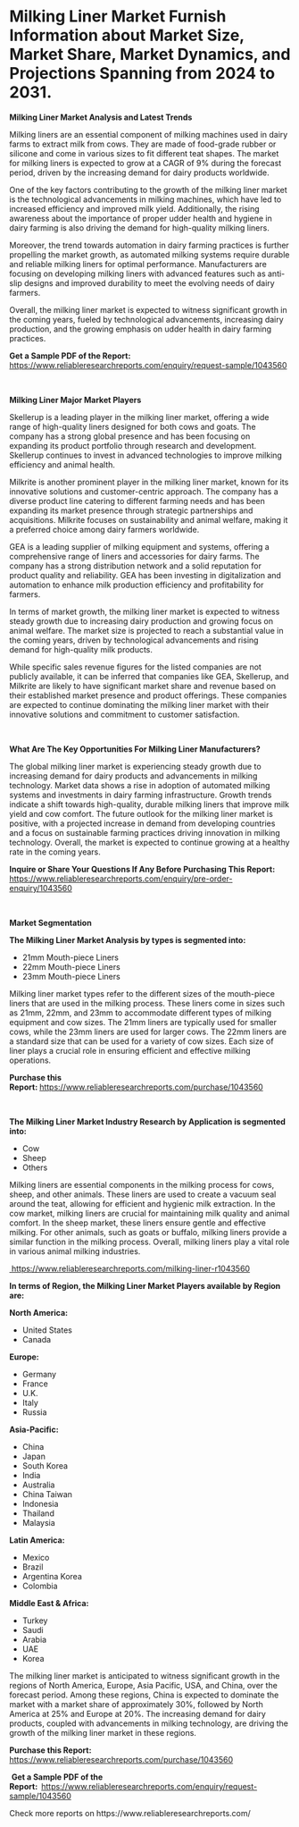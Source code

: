 <p><h1>Milking Liner Market Furnish Information about Market Size, Market Share, Market Dynamics, and Projections Spanning from 2024 to 2031.</h1></p><p><strong>Milking Liner Market Analysis and Latest Trends</strong></p>
<p><p>Milking liners are an essential component of milking machines used in dairy farms to extract milk from cows. They are made of food-grade rubber or silicone and come in various sizes to fit different teat shapes. The market for milking liners is expected to grow at a CAGR of 9% during the forecast period, driven by the increasing demand for dairy products worldwide.</p><p>One of the key factors contributing to the growth of the milking liner market is the technological advancements in milking machines, which have led to increased efficiency and improved milk yield. Additionally, the rising awareness about the importance of proper udder health and hygiene in dairy farming is also driving the demand for high-quality milking liners.</p><p>Moreover, the trend towards automation in dairy farming practices is further propelling the market growth, as automated milking systems require durable and reliable milking liners for optimal performance. Manufacturers are focusing on developing milking liners with advanced features such as anti-slip designs and improved durability to meet the evolving needs of dairy farmers.</p><p>Overall, the milking liner market is expected to witness significant growth in the coming years, fueled by technological advancements, increasing dairy production, and the growing emphasis on udder health in dairy farming practices.</p></p>
<p><strong>Get a Sample PDF of the Report:&nbsp;</strong> <a href="https://www.reliableresearchreports.com/enquiry/request-sample/1043560">https://www.reliableresearchreports.com/enquiry/request-sample/1043560</a></p>
<p>&nbsp;</p>
<p><strong>Milking Liner Major Market Players</strong></p>
<p><p>Skellerup is a leading player in the milking liner market, offering a wide range of high-quality liners designed for both cows and goats. The company has a strong global presence and has been focusing on expanding its product portfolio through research and development. Skellerup continues to invest in advanced technologies to improve milking efficiency and animal health.</p><p>Milkrite is another prominent player in the milking liner market, known for its innovative solutions and customer-centric approach. The company has a diverse product line catering to different farming needs and has been expanding its market presence through strategic partnerships and acquisitions. Milkrite focuses on sustainability and animal welfare, making it a preferred choice among dairy farmers worldwide.</p><p>GEA is a leading supplier of milking equipment and systems, offering a comprehensive range of liners and accessories for dairy farms. The company has a strong distribution network and a solid reputation for product quality and reliability. GEA has been investing in digitalization and automation to enhance milk production efficiency and profitability for farmers.</p><p>In terms of market growth, the milking liner market is expected to witness steady growth due to increasing dairy production and growing focus on animal welfare. The market size is projected to reach a substantial value in the coming years, driven by technological advancements and rising demand for high-quality milk products.</p><p>While specific sales revenue figures for the listed companies are not publicly available, it can be inferred that companies like GEA, Skellerup, and Milkrite are likely to have significant market share and revenue based on their established market presence and product offerings. These companies are expected to continue dominating the milking liner market with their innovative solutions and commitment to customer satisfaction.</p></p>
<p>&nbsp;</p>
<p><strong>What Are The Key Opportunities For Milking Liner Manufacturers?</strong></p>
<p><p>The global milking liner market is experiencing steady growth due to increasing demand for dairy products and advancements in milking technology. Market data shows a rise in adoption of automated milking systems and investments in dairy farming infrastructure. Growth trends indicate a shift towards high-quality, durable milking liners that improve milk yield and cow comfort. The future outlook for the milking liner market is positive, with a projected increase in demand from developing countries and a focus on sustainable farming practices driving innovation in milking technology. Overall, the market is expected to continue growing at a healthy rate in the coming years.</p></p>
<p><strong>Inquire or Share Your Questions If Any Before Purchasing This Report:</strong> <a href="https://www.reliableresearchreports.com/enquiry/pre-order-enquiry/1043560">https://www.reliableresearchreports.com/enquiry/pre-order-enquiry/1043560</a></p>
<p>&nbsp;</p>
<p><strong>Market Segmentation</strong></p>
<p><strong>The Milking Liner Market Analysis by types is segmented into:</strong></p>
<p><ul><li>21mm Mouth-piece Liners</li><li>22mm Mouth-piece Liners</li><li>23mm Mouth-piece Liners</li></ul></p>
<p><p>Milking liner market types refer to the different sizes of the mouth-piece liners that are used in the milking process. These liners come in sizes such as 21mm, 22mm, and 23mm to accommodate different types of milking equipment and cow sizes. The 21mm liners are typically used for smaller cows, while the 23mm liners are used for larger cows. The 22mm liners are a standard size that can be used for a variety of cow sizes. Each size of liner plays a crucial role in ensuring efficient and effective milking operations.</p></p>
<p><strong>Purchase this Report:&nbsp;</strong><a href="https://www.reliableresearchreports.com/purchase/1043560">https://www.reliableresearchreports.com/purchase/1043560</a></p>
<p>&nbsp;</p>
<p><strong>The Milking Liner Market Industry Research by Application is segmented into:</strong></p>
<p><ul><li>Cow</li><li>Sheep</li><li>Others</li></ul></p>
<p><p>Milking liners are essential components in the milking process for cows, sheep, and other animals. These liners are used to create a vacuum seal around the teat, allowing for efficient and hygienic milk extraction. In the cow market, milking liners are crucial for maintaining milk quality and animal comfort. In the sheep market, these liners ensure gentle and effective milking. For other animals, such as goats or buffalo, milking liners provide a similar function in the milking process. Overall, milking liners play a vital role in various animal milking industries.</p></p>
<p><a href="https://www.reliableresearchreports.com/milking-liner-r1043560">&nbsp;https://www.reliableresearchreports.com/milking-liner-r1043560</a></p>
<p><strong>In terms of Region, the Milking Liner Market Players available by Region are:</strong></p>
<p>
    <p> <strong> North America: </strong>
        <ul>
            <li>United States</li>
            <li>Canada</li>
        </ul>
        </p> 
    <p> <strong> Europe: </strong>
        <ul>
            <li>Germany</li>
            <li>France</li>
            <li>U.K.</li>
            <li>Italy</li>
            <li>Russia</li>
        </ul>
        </p> 
    <p> <strong> Asia-Pacific: </strong>
        <ul>
            <li>China</li>
            <li>Japan</li>
            <li>South Korea</li>
            <li>India</li>
            <li>Australia</li>
            <li>China Taiwan</li>
            <li>Indonesia</li>
            <li>Thailand</li>
            <li>Malaysia</li>
        </ul>
        </p> 
    <p> <strong> Latin America: </strong>
        <ul>
            <li>Mexico</li>
            <li>Brazil</li>
            <li>Argentina Korea</li>
            <li>Colombia</li>
        </ul>
        </p> 
    <p> <strong> Middle East & Africa: </strong>
        <ul>
            <li>Turkey</li>
            <li>Saudi</li>
            <li>Arabia</li>
            <li>UAE</li>
            <li>Korea</li>
        </ul>
    </p>
    </p>
<p><p>The milking liner market is anticipated to witness significant growth in the regions of North America, Europe, Asia Pacific, USA, and China, over the forecast period. Among these regions, China is expected to dominate the market with a market share of approximately 30%, followed by North America at 25% and Europe at 20%. The increasing demand for dairy products, coupled with advancements in milking technology, are driving the growth of the milking liner market in these regions.</p></p>
<p><strong>Purchase this Report: </strong><a href="https://www.reliableresearchreports.com/purchase/1043560">https://www.reliableresearchreports.com/purchase/1043560</a></p>
<p>&nbsp;<strong>Get a Sample PDF of the Report:&nbsp;&nbsp;</strong><a href="https://www.reliableresearchreports.com/enquiry/request-sample/1043560">https://www.reliableresearchreports.com/enquiry/request-sample/1043560</a></p>
<p><strong></strong></p>
<p>Check more reports on https://www.reliableresearchreports.com/</p>